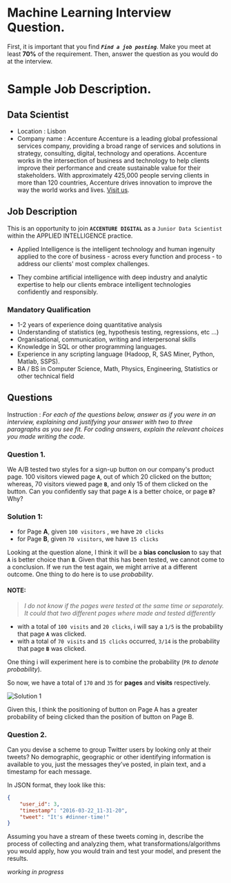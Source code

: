 # Machine Learning Interview Question.
First, it is important that you find **_`Find a job posting`_**.
Make you meet at least **70%** of the requirement. Then, answer the question as you would do at the interview.

# Sample Job Description.
## Data Scientist
- Location : Lisbon
- Company name : Accenture
Accenture is a leading global professional services company, providing a broad range of services and solutions in strategy, consulting, digital, technology and operations. Accenture works in the intersection of business and technology to help clients improve their performance and create sustainable value for their stakeholders. With approximately 425,000 people serving clients in more than 120 countries, Accenture drives innovation to improve the way the world works and lives. [Visit us](www.accenture.com.).

## Job Description
This is an opportunity to join **`ACCENTURE DIGITAL`** as a `Junior Data Scientist` within the APPLIED INTELLIGENCE practice.

- Applied Intelligence is the intelligent technology and human ingenuity applied to the core of business - across every function and process - to address our clients' most complex challenges.

- They combine artificial intelligence with deep industry and analytic expertise to help our clients embrace intelligent technologies confidently and responsibly.

### Mandatory Qualification
- 1-2 years of experience doing quantitative analysis
- Understanding of statistics (eg, hypothesis testing, regressions, etc ...)
- Organisational, communication, writing and interpersonal skills
- Knowledge in SQL or other programming languages.
- Experience in any scripting language (Hadoop, R, SAS Miner, Python, Matlab, SSPS).
- BA / BS in Computer Science, Math, Physics, Engineering, Statistics or other technical field

## Questions
Instruction :
_For each of the questions below, answer as if you were in an interview, explaining and justifying your answer with two to three paragraphs as you see fit. For coding answers, explain the relevant choices you made writing the code._

### Question 1.
We A/B tested two styles for a sign-up button on our company's product page. 100 visitors viewed page **`A`**, out of which 20 clicked on the button; whereas, 70 visitors viewed page **`B`**, and only 15 of them clicked on the button. Can you confidently say that page **`A`** is a better choice, or page **`B`**? Why?

### Solution 1:
- for Page **A**, given `100 visitors` , we have `20 clicks`
- for Page **B**, given `70 visitors`, we have `15 clicks`

Looking at the question alone, I think it will be a **bias conclusion** to say that **`A`** is better choice than **`B`**.
Given that this has been tested, we cannot come to a conclusion. If we run the test again, we might arrive at a different outcome.
One thing to do here is to use _probability_.

#### NOTE:
> _I do not know if the pages were tested at the same time or separately. It could that two different pages where made and tested differently_


- with a total of `100 visits` and `20 clicks`, i will say a `1/5` is the probability that page **`A`** was clicked.
- with a total of `70 visits` and `15 clicks` occurred,  `3/14` is the probability that page **`B`** was clicked.

One thing i will experiment here is to combine the probability (`PR` _to denote probability_).

So now, we have a total of `170` and `35` for **pages** and **visits** respectively.

![Solution 1](../machine-learning/solution_image/solution_1.jpg)

Given this, I think the positioning of button on Page A has a greater probability of being clicked than the position of button on Page B.

### Question 2.
Can you devise a scheme to group Twitter users by looking only at their tweets? No demographic, geographic or other identifying information is available to you, just the messages they’ve posted, in plain text, and a timestamp for each message.

In JSON format, they look like this:
```json
{
    "user_id": 3,
    "timestamp": "2016-03-22_11-31-20",
    "tweet": "It's #dinner-time!"
}
```
Assuming you have a stream of these tweets coming in, describe the process of collecting and analyzing them, what transformations/algorithms you would apply, how you would train and test your model, and present the results.

_working in progress_
